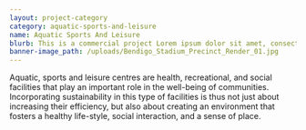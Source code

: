 ```yaml
---
layout: project-category
category: aquatic-sports-and-leisure
name: Aquatic Sports And Leisure
blurb: This is a commercial project Lorem ipsum dolor sit amet, consectetur adipisicing elit, sed do eiusmod tempor incididunt ut labore et dolore magna aliqua.
banner-image_path: /uploads/Bendigo_Stadium_Precinct_Render_01.jpg
---
```



Aquatic, sports and leisure centres are health, recreational, and social facilities that play an important role in the well-being of communities. Incorporating sustainability in this type of facilities is thus not just about increasing their efficiency, but also about creating an environment that fosters a healthy life-style, social interaction, and a sense of place.
